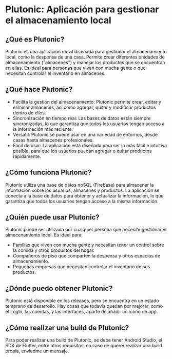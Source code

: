 # Plutonic: Aplicación para gestionar el almacenamiento local

## ¿Qué es Plutonic?

Plutonic es una aplicación móvil diseñada para gestionar el almacenamiento local, como la despensa de una casa. Permite crear diferentes unidades de almacenamiento ("almacenes") y manejar los productos que se encuentran en ellas. Es ideal para personas que viven con mucha gente o que necesitan controlar el inventario en almacenes.

## ¿Qué hace Plutonic?

- Facilita la gestión del almacenamiento: Plutonic permite crear, editar y eliminar almacenes, así como agregar, quitar y modificar productos dentro de ellos.
- Sincronización en tiempo real: Las bases de datos están siempre sincronizadas, lo que garantiza que todos los usuarios tengan acceso a la información más reciente.
- Versátil: Plutonic se puede usar en una variedad de entornos, desde casas hasta almacenes profesionales.
- Fácil de usar: La aplicación está diseñada para ser lo más fácil e intuitiva posible, para que los usuarios puedan agregar o quitar productos rápidamente.

## ¿Cómo funciona Plutonic?

Plutonic utiliza una base de datos noSQL (Firebase) para almacenar la información sobre los usuarios, almacenes y productos. La aplicación se conecta a la base de datos para obtener y actualizar la información, lo que garantiza que todos los usuarios tengan acceso a la misma información.

## ¿Quién puede usar Plutonic?

Plutonic puede ser utilizada por cualquier persona que necesite gestionar el almacenamiento local. Es ideal para:

- Familias que viven con mucha gente y necesitan tener un control sobre la comida y otros productos del hogar.
- Compañeros de piso que comparten la despensa y otros espacios de almacenamiento.
- Pequeñas empresas que necesitan controlar el inventario de sus productos.

## ¿Dónde puedo obtener Plutonic?

Plutonic está disponible en los releases, pero se encuentra en un estado temprano de desarrollo. Hay cosas que todavia quedan por mejorar, como el LogIn, las cuentas, y las interfaces, aparte de añadir un icono de app. 

## ¿Cómo realizar una build de Plutonic?

Para poder realizar una build de Plutonic, se debe tener Android Studio, el SDK de Flutter, entre otros requisitos, en caso de querer realizar una build propia, enviadme un mensaje.